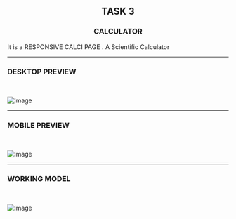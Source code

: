 <center><h2> TASK 3 </h2></center>
<center><h3>CALCULATOR</h3></center>
<p>It is a RESPONSIVE CALCI PAGE . 
A Scientific Calculator </p>
<hr>
<h3> DESKTOP PREVIEW </h3><br>

![image](https://github.com/Abhijeet-Dutta-10/CODSOFT-Web-Dev-Intern/assets/156598278/036f535c-54df-4ea5-9ebd-9ee661f5f7f7)
<hr>

<h3> MOBILE PREVIEW </h3><br>

![image](https://github.com/Abhijeet-Dutta-10/CODSOFT-Web-Dev-Intern/assets/156598278/3e26d899-bd8a-40e3-8c00-ad43c725d54e)
<hr>
<h3> WORKING MODEL </h3><br>

![image](https://github.com/Abhijeet-Dutta-10/CODSOFT-Web-Dev-Intern/assets/156598278/827ec857-d5c9-4a65-90bc-04469ed1e970)
